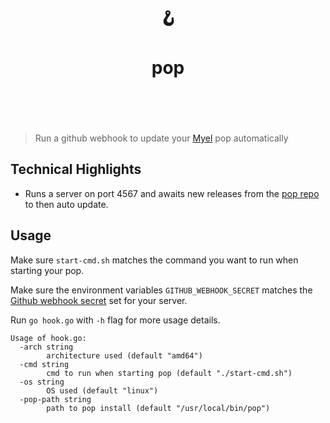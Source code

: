 <h1 align="center">
	<br>
	  	🪝
	<br>
	<br>
	pop
	<br>
	<br>
	<br>
</h1>

> Run a github webhook to update your [Myel](https://www.myel.network/) pop automatically


## Technical Highlights

- Runs a server on port 4567 and awaits new releases from the [pop repo](https://github.com/myelnet/pop) to then auto update.


## Usage

Make sure `start-cmd.sh` matches the command you want to run when starting your pop.

Make sure the environment variables `GITHUB_WEBHOOK_SECRET` matches the [Github webhook secret](https://docs.github.com/en/developers/webhooks-and-events/webhooks/securing-your-webhooks) set for your server.

Run `go hook.go` with `-h` flag for more usage details.

```
Usage of hook.go:
  -arch string
        architecture used (default "amd64")
  -cmd string
        cmd to run when starting pop (default "./start-cmd.sh")
  -os string
        OS used (default "linux")
  -pop-path string
        path to pop install (default "/usr/local/bin/pop")
```
